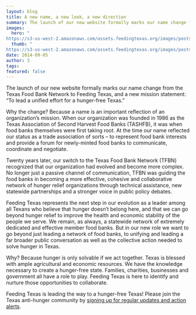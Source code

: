 ```yaml
---
layout: blog
title: A new name, a new look, a new direction
summary: The launch of our new website formally marks our name change from the Texas Food Bank Network to Feeding Texas. 
images:
  hero: "	
https://s3-us-west-2.amazonaws.com/assets.feedingtexas.org/images/posts/a-new-name-a-new-direction.jpg"
  thumb: "	
https://s3-us-west-2.amazonaws.com/assets.feedingtexas.org/images/posts/a-new-name-a-new-direction.jpg"
date: 2014-09-05
author: 3
tags: 
featured: false
---
```


The launch of our new website formally marks our name change from the Texas Food Bank Network to Feeding Texas, and a new mission statement: “To lead a unified effort for a hunger-free Texas.”

Why the change? Because a name is an important reflection of an organization’s mission. When our organization was founded in 1986 as the Texas Association of Second Harvest Food Banks (TASHFB), it was when food banks themselves were first taking root.  At the time our name reflected our status as a trade association of sorts – to represent food bank interests and provide a forum for newly-minted food banks to communicate, coordinate and negotiate. 

Twenty years later, our switch to the Texas Food Bank Network (TFBN) recognized that our organization had evolved and become more complex. No longer just a passive channel of communication, TFBN was guiding the food banks in becoming a more effective, cohesive and collaborative network of hunger relief organizations through technical assistance, new statewide partnerships and a stronger voice in public policy debates. 

Feeding Texas represents the next step in our evolution as a leader among all Texans who believe that hunger doesn’t belong here, and that we can go beyond hunger relief to improve the health and economic stability of the people we serve. We remain, as always, a statewide network of extremely dedicated and effective member food banks. But in our new role we want to go beyond just leading a network of food banks, to unifying and leading a far broader public conversation as well as the collective action needed to solve hunger in Texas.

Why? Because hunger is only solvable if we act together. Texas is blessed with ample agricultural and economic resources. We have the knowledge necessary to create a hunger-free state. Families, charities, businesses and government all have a role to play. Feeding Texas is here to identify and nurture those opportunities to collaborate. 

Feeding Texas is leading the way to a hunger-free Texas!  Please join the Texas anti-hunger community by [signing up for regular updates and action alerts](/news/sign-up/).
